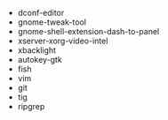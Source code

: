
- dconf-editor
- gnome-tweak-tool
- gnome-shell-extension-dash-to-panel
- xserver-xorg-video-intel
- xbacklight
- autokey-gtk
- fish
- vim
- git
- tig
- ripgrep

